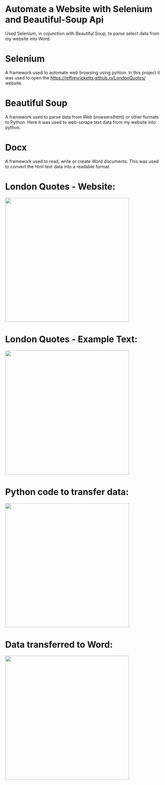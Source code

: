 # Automate a Website with Selenium and Beautiful-Soup Api
Used Selenium, in cojunction with Beautiful Soup, to parse select data from my website into Word.

# Selenium
A framework used to automate web browsing using pyhton. In this project it was used to open the https://jeffreyricketts.github.io/LondonQuotes/ website.

# Beautiful Soup
A framework used to parse data from Web browsers(html) or other formats to Python. Here it was used to web-scrape text data from my website into python.

# Docx 
A framework used to read, write or create Word documents. This was used to convert the html text data into a readable format.


# London Quotes - Website:        
<img src="Images/London%20Quotes.png" width="400"> 
 
# London Quotes - Example Text:
<img src="Images/London%20Quotes%20Text.png" width="400">

# Python code to transfer data:
<img src="Images/London_Code.png" width="400">

# Data transferred to Word:
<img src="Images/Word_LondonQuotes.png" width="400">



 
